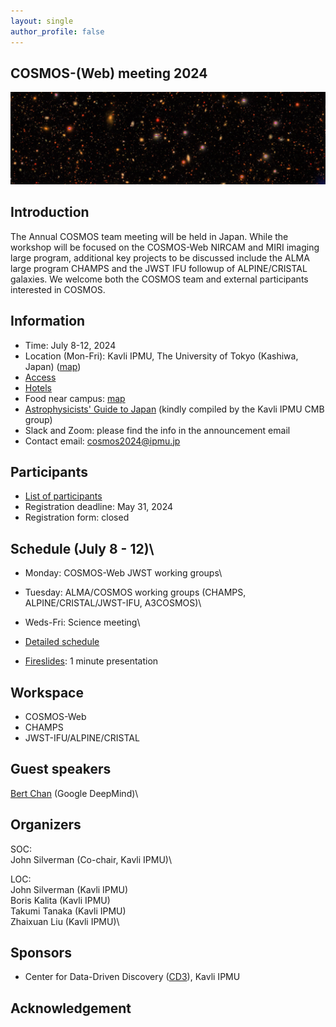 ```yaml
---
layout: single
author_profile: false
---
```

## COSMOS-(Web) meeting 2024
![cosmos](/_images/cosmos_hsc_half.jpg)

## Introduction
The Annual COSMOS team meeting will be held in Japan. While the workshop will be focused on the COSMOS-Web NIRCAM and MIRI imaging large program, additional key projects to be discussed include the ALMA large program CHAMPS and the JWST IFU followup of ALPINE/CRISTAL galaxies. We welcome both the COSMOS team and external participants interested in COSMOS.  
## Information
* Time: July 8-12, 2024
* Location (Mon-Fri): Kavli IPMU, The University of Tokyo (Kashiwa, Japan) ([map](https://maps.app.goo.gl/YzgzK9UrQ55sL89x8))
* [Access](https://www.ipmu.jp/visitors/access-ipmu)
* [Hotels](https://www.ipmu.jp/visitors/accommodation)
* Food near campus: [map](https://www.google.com/maps/d/u/1/edit?mid=19vATYu2h1a6U74yt53fsnK7XeO5x6pY&usp=sharing)
* [Astrophysicists' Guide to Japan](https://sites.google.com/view/ipmucmb/discover-japan) (kindly compiled by the Kavli IPMU CMB group)
* Slack and Zoom: please find the info in the announcement email
* Contact email: cosmos2024@ipmu.jp
## Participants
* [List of participants](https://docs.google.com/spreadsheets/d/e/2PACX-1vRSrzz3KVijHet4UbIL9uaa4MYSRCxV2tTMdqzviCOb0jJtmaXJtzJvrWF5bdtEEenrQXzmra2YQ401/pubhtml?gid=1689797346&single=true)
* Registration deadline: May 31, 2024
* Registration form: closed
## Schedule (July 8 - 12)\\
* Monday:    COSMOS-Web JWST working groups\ 
* Tuesday:   ALMA/COSMOS working groups (CHAMPS, ALPINE/CRISTAL/JWST-IFU, A3COSMOS)\
* Weds-Fri:  Science meeting\

* [Detailed schedule](https://docs.google.com/spreadsheets/d/e/2PACX-1vRSrzz3KVijHet4UbIL9uaa4MYSRCxV2tTMdqzviCOb0jJtmaXJtzJvrWF5bdtEEenrQXzmra2YQ401/pubhtml?gid=1995226109&single=true)
* [Fireslides](https://docs.google.com/spreadsheets/d/e/2PACX-1vRSrzz3KVijHet4UbIL9uaa4MYSRCxV2tTMdqzviCOb0jJtmaXJtzJvrWF5bdtEEenrQXzmra2YQ401/pubhtml?gid=680479747&single=true): 1 minute presentation

## Workspace
* COSMOS-Web
* CHAMPS
* JWST-IFU/ALPINE/CRISTAL

## Guest speakers
[Bert Chan](https://chakazul.github.io/) (Google DeepMind)\


## Organizers
SOC:\
John Silverman (Co-chair, Kavli IPMU)\

LOC:\
John Silverman (Kavli IPMU)\
Boris Kalita (Kavli IPMU)\
Takumi Tanaka (Kavli IPMU)\
Zhaixuan Liu (Kavli IPMU)\
## Sponsors
* Center for Data-Driven Discovery ([CD3](https://cd3.ipmu.jp/)), Kavli IPMU

## Acknowledgement

